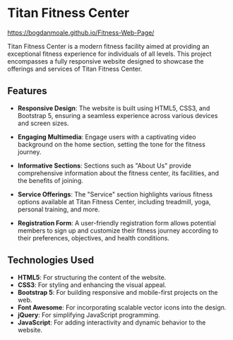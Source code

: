 # Titan Fitness Center

https://bogdanmoale.github.io/Fitness-Web-Page/

Titan Fitness Center is a modern fitness facility aimed at providing an exceptional fitness experience for individuals of all levels. This project encompasses a fully responsive website designed to showcase the offerings and services of Titan Fitness Center.

## Features

- **Responsive Design**: The website is built using HTML5, CSS3, and Bootstrap 5, ensuring a seamless experience across various devices and screen sizes.

- **Engaging Multimedia**: Engage users with a captivating video background on the home section, setting the tone for the fitness journey.

- **Informative Sections**: Sections such as "About Us" provide comprehensive information about the fitness center, its facilities, and the benefits of joining.

- **Service Offerings**: The "Service" section highlights various fitness options available at Titan Fitness Center, including treadmill, yoga, personal training, and more.

- **Registration Form**: A user-friendly registration form allows potential members to sign up and customize their fitness journey according to their preferences, objectives, and health conditions.

## Technologies Used

- **HTML5**: For structuring the content of the website.
- **CSS3**: For styling and enhancing the visual appeal.
- **Bootstrap 5**: For building responsive and mobile-first projects on the web.
- **Font Awesome**: For incorporating scalable vector icons into the design.
- **jQuery**: For simplifying JavaScript programming.
- **JavaScript**: For adding interactivity and dynamic behavior to the website.




